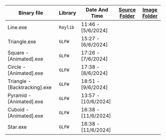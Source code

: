 | Binary file                    | Library  | Date And Time       | [Source Folder](https://github.com/hxajk/30mins-project/tree/master/OpenGL/Shape/src) |[Image Folder](https://github.com/hxajk/30mins-project/tree/master/OpenGL/Shape/img)|
|--------------------------------|----------|---------------------|---------------------------------------------------------------------------------------|------------------------------------------------------------------------------------|
| Line.exe                       | `Raylib` |  11:46 - [5/6/2024] |                                                                               |                                                                                            |
| Triangle.exe                   | `GLFW` |  15:27 - [6/6/2024] |                                                                               |                                                                                            |
| Square - [Animated].exe        | `GLFW`   |  17:26 - [7/6/2024] |                                                                               |                                                                                            |
| Circle - [Animated].exe        | `GLFW`   |  17:38 - [8/6/2024] |                                                                               |                                                                                            |
| Triangle - [Backtracking].exe  | `GLFW`   |  18:51 - [9/6/2024] |                                                                               |                                                                                            |
| Pyramid - [Animated].exe       | `GLFW`   |  13:57 - [10/6/2024] |                                                                               |                                                                                            
| Cuboid - [Animated].exe       | `GLFW`   |  16:38 - [11/6/2024] |                                                                               |                                                                                            |
| Star.exe       | `GLFW`   |  16:38 - [11/6/2024] |                                                                               |                                                                                            |